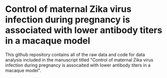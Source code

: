 # Control of maternal Zika virus infection during pregnancy is associated with lower antibody titers in a macaque model
This github repository contains all of the raw data and code for data analysis included in the manuscript titled "Control of maternal Zika virus infection during pregnancy is assocaited with lower antibody titers in a macaque model".
